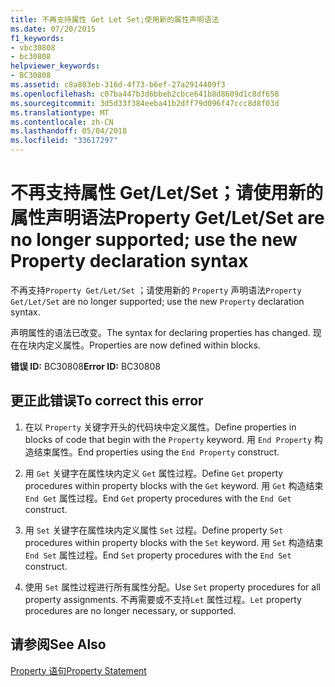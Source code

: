 ```yaml
---
title: 不再支持属性 Get Let Set;使用新的属性声明语法
ms.date: 07/20/2015
f1_keywords:
- vbc30808
- bc30808
helpviewer_keywords:
- BC30808
ms.assetid: c8a803eb-316d-4f73-b6ef-27a2914409f3
ms.openlocfilehash: c07ba447b3d6bbeb2cbce641b8d8609d1c8df658
ms.sourcegitcommit: 3d5d33f384eeba41b2dff79d096f47ccc8d8f03d
ms.translationtype: MT
ms.contentlocale: zh-CN
ms.lasthandoff: 05/04/2018
ms.locfileid: "33617297"
---
```

# <a name="property-getletset-are-no-longer-supported-use-the-new-property-declaration-syntax"></a><span data-ttu-id="246a4-102">不再支持属性 Get/Let/Set；请使用新的属性声明语法</span><span class="sxs-lookup"><span data-stu-id="246a4-102">Property Get/Let/Set are no longer supported; use the new Property declaration syntax</span></span>
<span data-ttu-id="246a4-103">不再支持`Property Get/Let/Set` ；请使用新的 `Property` 声明语法</span><span class="sxs-lookup"><span data-stu-id="246a4-103">`Property Get/Let/Set` are no longer supported; use the new `Property` declaration syntax.</span></span>  
  
 <span data-ttu-id="246a4-104">声明属性的语法已改变。</span><span class="sxs-lookup"><span data-stu-id="246a4-104">The syntax for declaring properties has changed.</span></span> <span data-ttu-id="246a4-105">现在在块内定义属性。</span><span class="sxs-lookup"><span data-stu-id="246a4-105">Properties are now defined within blocks.</span></span>  
  
 <span data-ttu-id="246a4-106">**错误 ID:** BC30808</span><span class="sxs-lookup"><span data-stu-id="246a4-106">**Error ID:** BC30808</span></span>  
  
## <a name="to-correct-this-error"></a><span data-ttu-id="246a4-107">更正此错误</span><span class="sxs-lookup"><span data-stu-id="246a4-107">To correct this error</span></span>  
  
1.  <span data-ttu-id="246a4-108">在以 `Property` 关键字开头的代码块中定义属性。</span><span class="sxs-lookup"><span data-stu-id="246a4-108">Define properties in blocks of code that begin with the `Property` keyword.</span></span> <span data-ttu-id="246a4-109">用 `End Property` 构造结束属性。</span><span class="sxs-lookup"><span data-stu-id="246a4-109">End properties using the `End Property` construct.</span></span>  
  
2.  <span data-ttu-id="246a4-110">用 `Get` 关键字在属性块内定义 `Get` 属性过程。</span><span class="sxs-lookup"><span data-stu-id="246a4-110">Define `Get` property procedures within property blocks with the `Get` keyword.</span></span> <span data-ttu-id="246a4-111">用 `Get` 构造结束 `End Get` 属性过程。</span><span class="sxs-lookup"><span data-stu-id="246a4-111">End `Get` property procedures with the `End Get` construct.</span></span>  
  
3.  <span data-ttu-id="246a4-112">用 `Set` 关键字在属性块内定义属性 `Set` 过程。</span><span class="sxs-lookup"><span data-stu-id="246a4-112">Define property `Set` procedures within property blocks with the `Set` keyword.</span></span> <span data-ttu-id="246a4-113">用 `Set` 构造结束 `End Set` 属性过程。</span><span class="sxs-lookup"><span data-stu-id="246a4-113">End `Set` property procedures with the `End Set` construct.</span></span>  
  
4.  <span data-ttu-id="246a4-114">使用 `Set` 属性过程进行所有属性分配。</span><span class="sxs-lookup"><span data-stu-id="246a4-114">Use `Set` property procedures for all property assignments.</span></span> <span data-ttu-id="246a4-115">不再需要或不支持`Let` 属性过程。</span><span class="sxs-lookup"><span data-stu-id="246a4-115">`Let` property procedures are no longer necessary, or supported.</span></span>  
  
## <a name="see-also"></a><span data-ttu-id="246a4-116">请参阅</span><span class="sxs-lookup"><span data-stu-id="246a4-116">See Also</span></span>  
 [<span data-ttu-id="246a4-117">Property 语句</span><span class="sxs-lookup"><span data-stu-id="246a4-117">Property Statement</span></span>](../../visual-basic/language-reference/statements/property-statement.md)  
 
